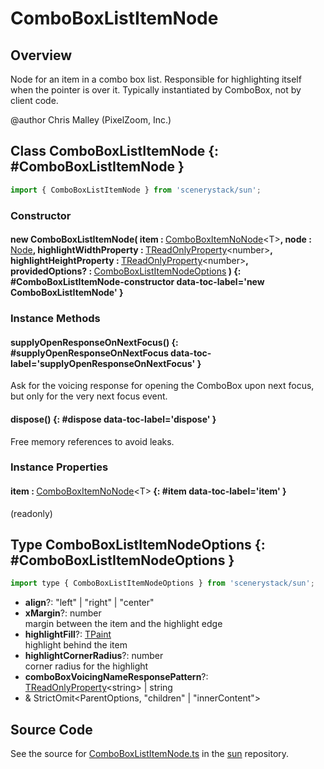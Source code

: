 # ComboBoxListItemNode

## Overview

Node for an item in a combo box list.
Responsible for highlighting itself when the pointer is over it.
Typically instantiated by ComboBox, not by client code.

@author Chris Malley (PixelZoom, Inc.)

## Class ComboBoxListItemNode {: #ComboBoxListItemNode }


```js
import { ComboBoxListItemNode } from 'scenerystack/sun';
```
### Constructor

#### new ComboBoxListItemNode( item : <span style="font-weight: 400;">[ComboBoxItemNoNode](../sun/ComboBox.md#ComboBoxItemNoNode)&lt;T&gt;</span>, node : <span style="font-weight: 400;">[Node](../scenery/Node.md)</span>, highlightWidthProperty : <span style="font-weight: 400;">[TReadOnlyProperty](../axon/TReadOnlyProperty.md)&lt;<span style="color: hsla(calc(var(--md-hue) + 180deg),80%,40%,1);">number</span>&gt;</span>, highlightHeightProperty : <span style="font-weight: 400;">[TReadOnlyProperty](../axon/TReadOnlyProperty.md)&lt;<span style="color: hsla(calc(var(--md-hue) + 180deg),80%,40%,1);">number</span>&gt;</span>, providedOptions? : <span style="font-weight: 400;">[ComboBoxListItemNodeOptions](../sun/ComboBoxListItemNode.md#ComboBoxListItemNodeOptions)</span> ) {: #ComboBoxListItemNode-constructor data-toc-label='new ComboBoxListItemNode' }

### Instance Methods

#### supplyOpenResponseOnNextFocus() {: #supplyOpenResponseOnNextFocus data-toc-label='supplyOpenResponseOnNextFocus' }

Ask for the voicing response for opening the ComboBox upon next focus, but only for the very next focus event.

#### dispose() {: #dispose data-toc-label='dispose' }

Free memory references to avoid leaks.

### Instance Properties

#### item : <span style="font-weight: 400;">[ComboBoxItemNoNode](../sun/ComboBox.md#ComboBoxItemNoNode)&lt;T&gt;</span> {: #item data-toc-label='item' }

(readonly)



## Type ComboBoxListItemNodeOptions {: #ComboBoxListItemNodeOptions }


```js
import type { ComboBoxListItemNodeOptions } from 'scenerystack/sun';
```


- **align**?: "left" | "right" | "center"
- **xMargin**?: <span style="color: hsla(calc(var(--md-hue) + 180deg),80%,40%,1);">number</span>
<br>  margin between the item and the highlight edge
- **highlightFill**?: [TPaint](../scenery/TPaint.md)
<br>  highlight behind the item
- **highlightCornerRadius**?: <span style="color: hsla(calc(var(--md-hue) + 180deg),80%,40%,1);">number</span>
<br>  corner radius for the highlight
- **comboBoxVoicingNameResponsePattern**?: [TReadOnlyProperty](../axon/TReadOnlyProperty.md)&lt;<span style="color: hsla(calc(var(--md-hue) + 180deg),80%,40%,1);">string</span>&gt; | <span style="color: hsla(calc(var(--md-hue) + 180deg),80%,40%,1);">string</span>
- &amp; StrictOmit&lt;ParentOptions, "children" | "innerContent"&gt;




## Source Code

See the source for [ComboBoxListItemNode.ts](https://github.com/phetsims/sun/blob/main/js/ComboBoxListItemNode.ts) in the [sun](https://github.com/phetsims/sun) repository.
